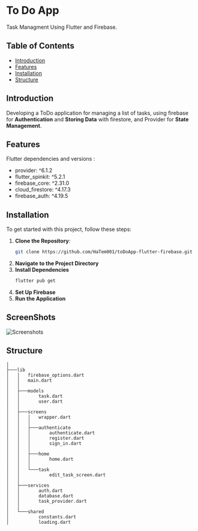 # To Do App

Task Managment Using Flutter and Firebase.

## Table of Contents

- [Introduction](#introduction)
- [Features](#features)
- [Installation](#installation)
- [Structure](#structure)

## Introduction

Developing a ToDo application for managing a list of tasks, using firebase for **Authentication** and **Storing Data** with firestore, and Provider for **State Management**.

## Features

Flutter dependencies and versions :
- provider: ^6.1.2
- flutter_spinkit: ^5.2.1
- firebase_core: ^2.31.0
- cloud_firestore: ^4.17.3
- firebase_auth: ^4.19.5

## Installation

To get started with this project, follow these steps:
1. **Clone the Repository**: 
   ```bash
   git clone https://github.com/HaTem001/toDoApp-flutter-firebase.git

2. **Navigate to the Project Directory**
3. **Install Dependencies**
      ```bash
   flutter pub get
5. **Set Up Firebase**
6. **Run the Application**


## ScreenShots

![Screenshots](screenshots.jpg)



## Structure

```
│
├───lib
│   │   firebase_options.dart
│   │   main.dart
│   │
│   ├───models
│   │       task.dart
│   │       user.dart
│   │
│   ├───screens
│   │   │   wrapper.dart
│   │   │
│   │   ├───authenticate
│   │   │       authenticate.dart
│   │   │       register.dart
│   │   │       sign_in.dart
│   │   │
│   │   ├───home
│   │   │       home.dart
│   │   │
│   │   └───task
│   │           edit_task_screen.dart
│   │
│   ├───services
│   │       auth.dart
│   │       database.dart
│   │       task_provider.dart
│   │
│   └───shared
│           constants.dart
│           loading.dart
```

